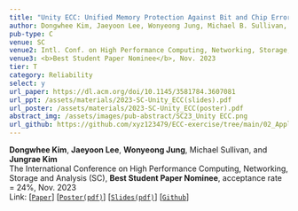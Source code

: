 ```yaml
---
title: "Unity ECC: Unified Memory Protection Against Bit and Chip Errors"
author: Dongwhee Kim, Jaeyoon Lee, Wonyeong Jung, Michael B. Sullivan, and Jungrae Kim
pub-type: C
venue: SC
venue2: Intl. Conf. on High Performance Computing, Networking, Storage, and Analysis
venue3: <b>Best Student Paper Nominee</b>, Nov. 2023
tier: T
category: Reliability
select: y
url_paper: https://dl.acm.org/doi/10.1145/3581784.3607081
url_ppt: /assets/materials/2023-SC-Unity_ECC(slides).pdf
url_poster: /assets/materials/2023-SC-Unity_ECC(poster).pdf
abstract_img: /assets/images/pub-abstract/SC23_Unity ECC.png
url_github: https://github.com/xyz123479/ECC-exercise/tree/main/02_Application/02_DDR5_ODECC_RLECC
---
```


**Dongwhee Kim**, **Jaeyoon Lee**, **Wonyeong Jung**, Michael Sullivan, and **Jungrae Kim** <br>
The International Conference on High Performance Computing, Networking, Storage and Analysis (SC), **Best Student Paper Nominee**, acceptance rate = 24%, Nov. 2023 <br>
Link: [[```Paper```](https://dl.acm.org/doi/10.1145/3581784.3607081)]
    [[```Poster(pdf)```](https://github.com/scalable-arch/scalable-arch.github.io/raw/main/assets/materials/2023-SC-Unity_ECC(poster).pdf)] 
    [[```Slides(pdf)```](https://github.com/scalable-arch/scalable-arch.github.io/raw/main/assets/materials/2023-SC-Unity_ECC(slides).pdf)]
    [[```Github```](https://github.com/xyz123479/ECC-exercise/tree/main/02_Application/02_DDR5_ODECC_RLECC)]
